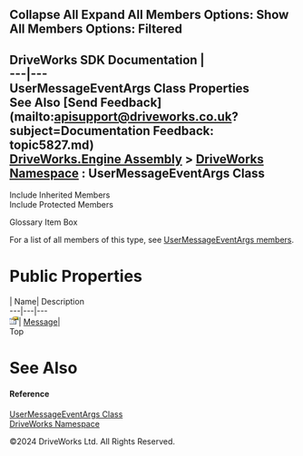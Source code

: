        

 Collapse All Expand All  Members Options: Show All  Members Options: Filtered   
---  
DriveWorks SDK Documentation  |   
---|---  
UserMessageEventArgs Class Properties   
See Also [Send Feedback](mailto:apisupport@driveworks.co.uk?subject=Documentation Feedback: topic5827.md)  
[DriveWorks.Engine Assembly](topic2156.md) > [DriveWorks Namespace](topic2159.md) : UserMessageEventArgs Class  
---  
  
Include Inherited Members    
Include Protected Members    


Glossary Item Box

For a list of all members of this type, see [UserMessageEventArgs members](topic5828.md).

# Public Properties

| Name| Description  
---|---|---  
![Public Property](dotnetimages/publicProperty.gif)| [Message](topic5833.md)|   
Top

# See Also

#### Reference

[UserMessageEventArgs Class](topic5827.md)   
[DriveWorks Namespace](topic2159.md)

©2024 DriveWorks Ltd. All Rights Reserved.

